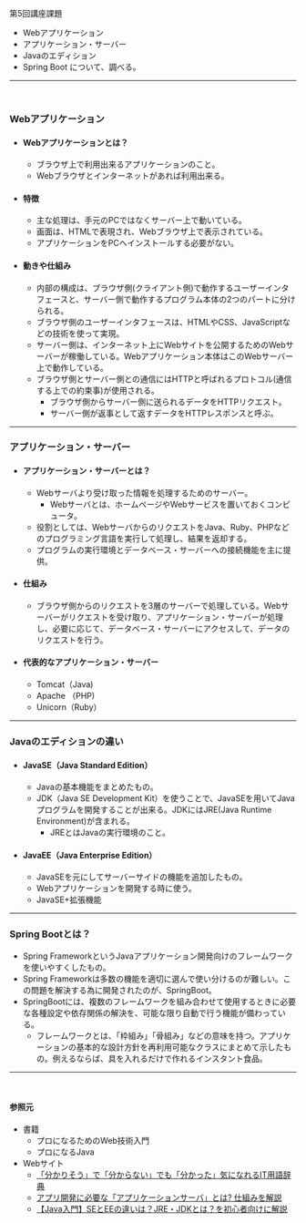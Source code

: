第5回講座課題
- Webアプリケーション
- アプリケーション・サーバー
- Javaのエディション
- Spring Boot
について、調べる。
---
<br>

### Webアプリケーション
- #### Webアプリケーションとは？
	- ブラウザ上で利用出来るアプリケーションのこと。
	- Webブラウザとインターネットがあれば利用出来る。
- #### 特徴
	- 主な処理は、手元のPCではなくサーバー上で動いている。
	- 画面は、HTMLで表現され、Webブラウザ上で表示されている。
	- アプリケーションをPCへインストールする必要がない。
- #### 動きや仕組み
	- 内部の構成は、ブラウザ側(クライアント側)で動作するユーザーインタフェースと、サーバー側で動作するプログラム本体の2つのパートに分けられる。
	- ブラウザ側のユーザーインタフェースは、HTMLやCSS、JavaScriptなどの技術を使って実現。
	- サーバー側は、インターネット上にWebサイトを公開するためのWebサーバーが稼働している。Webアプリケーション本体はこのWebサーバー上で動作している。
	- ブラウザ側とサーバー側との通信にはHTTPと呼ばれるプロトコル(通信する上での約束事)が使用される。
		- ブラウザ側からサーバー側に送られるデータをHTTPリクエスト。
		- サーバー側が返事として返すデータをHTTPレスポンスと呼ぶ。
---

### アプリケーション・サーバー
- #### アプリケーション・サーバーとは？
	- Webサーバより受け取った情報を処理するためのサーバー。
		- Webサーバとは、ホームページやWebサービスを置いておくコンピュータ。
	- 役割としては、WebサーバからのリクエストをJava、Ruby、PHPなどのプログラミング言語を実行して処理し、結果を返却する。
	- プログラムの実行環境とデータベース・サーバーへの接続機能を主に提供。
- #### 仕組み
	- ブラウザ側からのリクエストを3層のサーバーで処理している。Webサーバーがリクエストを受け取り、アプリケーション・サーバーが処理し、必要に応じて、データベース・サーバーにアクセスして、データのリクエストを行う。
- #### 代表的なアプリケーション・サーバー
	- Tomcat（Java)
	- Apache （PHP)
	- Unicorn（Ruby）
---

### Javaのエディションの違い
- #### JavaSE（Java Standard Edition）
	- Javaの基本機能をまとめたもの。
	- JDK（Java SE Development Kit）を使うことで、JavaSEを用いてJavaプログラムを開発することが出来る。JDKにはJRE(Java Runtime Environment)が含まれる。
		- JREとはJavaの実行環境のこと。
- #### JavaEE（Java Enterprise Edition）
	- JavaSEを元にしてサーバーサイドの機能を追加したもの。
	- Webアプリケーションを開発する時に使う。
	- JavaSE+拡張機能
---

### Spring Bootとは？
- Spring FrameworkというJavaアプリケーション開発向けのフレームワークを使いやすくしたもの。
- Spring Frameworkは多数の機能を適切に選んで使い分けるのが難しい。この問題を解決する為に開発されたのが、SpringBoot。
- SpringBootには、複数のフレームワークを組み合わせて使用するときに必要な各種設定や依存関係の解決を、可能な限り自動で行う機能が備わっている。
	- フレームワークとは、「枠組み」「骨組み」などの意味を持つ。アプリケーションの基本的な設計方針を再利用可能なクラスにまとめて示したもの。例えるならば、具を入れるだけで作れるインスタント食品。
---
<br>

#### 参照元
- 書籍
	- プロになるためのWeb技術入門
	- プロになるJava
- Webサイト
	- [「分かりそう」で「分からない」でも「分かった」気になれるIT用語辞典](https://wa3.i-3-i.info/word11.html)
	- [ アプリ開発に必要な「アプリケーションサーバ」とは? 仕組みを解説](https://www.cloudtimes.jp/dynamics365/blog/what-is-application-server)
	- [ 【Java入門】SEとEEの違いは？JRE・JDKとは？を初心者向けに解説](https://www.sejuku.net/blog/12902)
